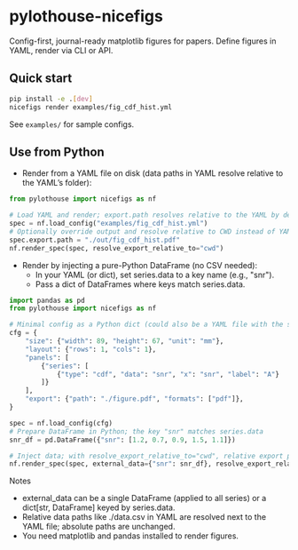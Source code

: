 # pylothouse-nicefigs

Config-first, journal-ready matplotlib figures for papers. Define figures in YAML, render via CLI or API.

## Quick start

```bash
pip install -e .[dev]
nicefigs render examples/fig_cdf_hist.yml
```

See `examples/` for sample configs.

## Use from Python

- Render from a YAML file on disk (data paths in YAML resolve relative to the YAML’s folder):
```python
from pylothouse import nicefigs as nf

# Load YAML and render; export.path resolves relative to the YAML by default
spec = nf.load_config("examples/fig_cdf_hist.yml")
# Optionally override output and resolve relative to CWD instead of YAML dir
spec.export.path = "./out/fig_cdf_hist.pdf"
nf.render_spec(spec, resolve_export_relative_to="cwd")
```

- Render by injecting a pure-Python DataFrame (no CSV needed):
  - In your YAML (or dict), set series.data to a key name (e.g., "snr").
  - Pass a dict of DataFrames where keys match series.data.
```python
import pandas as pd
from pylothouse import nicefigs as nf

# Minimal config as a Python dict (could also be a YAML file with the same fields)
cfg = {
    "size": {"width": 89, "height": 67, "unit": "mm"},
    "layout": {"rows": 1, "cols": 1},
    "panels": [
        {"series": [
            {"type": "cdf", "data": "snr", "x": "snr", "label": "A"}
        ]}
    ],
    "export": {"path": "./figure.pdf", "formats": ["pdf"]},
}

spec = nf.load_config(cfg)
# Prepare DataFrame in Python; the key "snr" matches series.data
snr_df = pd.DataFrame({"snr": [1.2, 0.7, 0.9, 1.5, 1.1]})

# Inject data; with resolve_export_relative_to="cwd", relative export path saves in the current folder
nf.render_spec(spec, external_data={"snr": snr_df}, resolve_export_relative_to="cwd")
```

Notes
- external_data can be a single DataFrame (applied to all series) or a dict[str, DataFrame] keyed by series.data.
- Relative data paths like ./data.csv in YAML are resolved next to the YAML file; absolute paths are unchanged.
- You need matplotlib and pandas installed to render figures.

